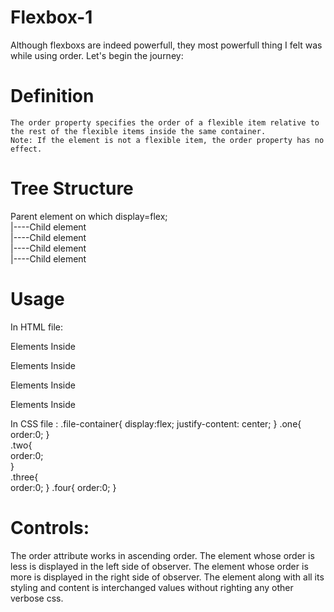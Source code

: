 # Flexbox-1
Although flexboxs are indeed powerfull, they most powerfull thing I felt was while using order.
Let's begin the journey: 
  # Definition 
    The order property specifies the order of a flexible item relative to the rest of the flexible items inside the same container.
    Note: If the element is not a flexible item, the order property has no effect.
  # Tree Structure
  Parent element on which display=flex; <br />
  |----Child element <br/>
  |----Child element <br/>
  |----Child element <br/>
  |----Child element
  
  # Usage
  In HTML file:
  <div class="flex-container"> 
        <div class="one">
          <p>Elements Inside</p>
        </div> 
        <div class="two">
          <p>Elements Inside</p>
        </div>
        <div class="three">
          <p>Elements Inside</p> 
        </div>
        <div class="four">
          <p>Elements Inside</p>
        </div>
  </div>
  
 In CSS file :
 .file-container{
    display:flex;
    justify-content: center;
 }
 .one{
   order:0;
 }<br/>
 .two{<br/>
   order:0;<br/>
 }<br/>
 .three{<br/>
   order:0;
 }
 .four{
   order:0;
 }
 
 # Controls:
 The order attribute works in ascending order. The element whose order is less is displayed in the left side of observer.
 The element whose order is more is displayed in the right side of observer. 
 The element along with all its styling and content is interchanged values without righting any other verbose css.

